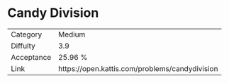 # Candy Division

<table>
    <tr>
        <td>Category</td>
        <td>Medium</td>
    </tr>
    <tr>
        <td>Diffulty</td>
        <td>3.9</td>
    </tr>
    <tr>
        <td>Acceptance</td>
        <td>25.96 %</td>
    </tr>
    <tr>
        <td>Link</td>
        <td>https://open.kattis.com/problems/candydivision</td>
    </tr>
</table>